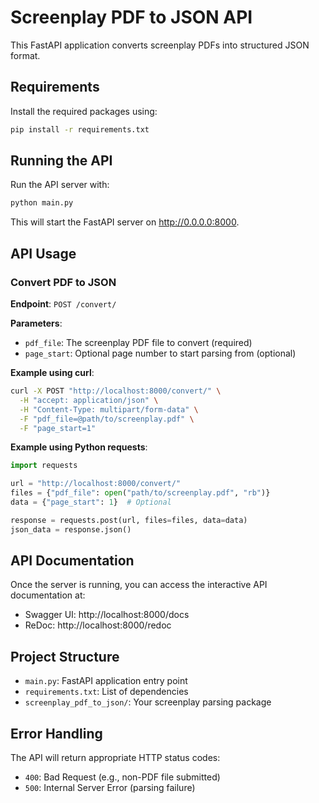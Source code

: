 # Screenplay PDF to JSON API

This FastAPI application converts screenplay PDFs into structured JSON format.

## Requirements

Install the required packages using:

```bash
pip install -r requirements.txt
```

## Running the API

Run the API server with:

```bash
python main.py
```

This will start the FastAPI server on http://0.0.0.0:8000.

## API Usage

### Convert PDF to JSON

**Endpoint**: `POST /convert/`

**Parameters**:
- `pdf_file`: The screenplay PDF file to convert (required)
- `page_start`: Optional page number to start parsing from (optional)

**Example using curl**:
```bash
curl -X POST "http://localhost:8000/convert/" \
  -H "accept: application/json" \
  -H "Content-Type: multipart/form-data" \
  -F "pdf_file=@path/to/screenplay.pdf" \
  -F "page_start=1"
```

**Example using Python requests**:
```python
import requests

url = "http://localhost:8000/convert/"
files = {"pdf_file": open("path/to/screenplay.pdf", "rb")}
data = {"page_start": 1}  # Optional

response = requests.post(url, files=files, data=data)
json_data = response.json()
```

## API Documentation

Once the server is running, you can access the interactive API documentation at:
- Swagger UI: http://localhost:8000/docs
- ReDoc: http://localhost:8000/redoc

## Project Structure

- `main.py`: FastAPI application entry point
- `requirements.txt`: List of dependencies
- `screenplay_pdf_to_json/`: Your screenplay parsing package

## Error Handling

The API will return appropriate HTTP status codes:
- `400`: Bad Request (e.g., non-PDF file submitted)
- `500`: Internal Server Error (parsing failure)
